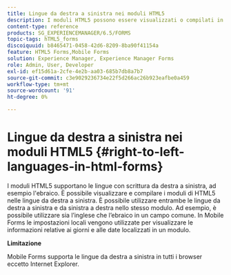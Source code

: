 ```yaml
---
title: Lingue da destra a sinistra nei moduli HTML5
description: I moduli HTML5 possono essere visualizzati o compilati in lingue da destra a sinistra, ad esempio in ebraico.
content-type: reference
products: SG_EXPERIENCEMANAGER/6.5/FORMS
topic-tags: hTML5_forms
discoiquuid: b8465471-0458-42d6-8209-8ba90f41154a
feature: HTML5 Forms,Mobile Forms
solution: Experience Manager, Experience Manager Forms
role: Admin, User, Developer
exl-id: ef15d61a-2cfe-4e2b-aa03-685b7db8a7b7
source-git-commit: c3e9029236734e22f5d266ac26b923eafbe0a459
workflow-type: tm+mt
source-wordcount: '91'
ht-degree: 0%

---
```


# Lingue da destra a sinistra nei moduli HTML5 {#right-to-left-languages-in-html-forms}

I moduli HTML5 supportano le lingue con scrittura da destra a sinistra, ad esempio l&#39;ebraico. È possibile visualizzare e compilare i moduli di HTML5 nelle lingue da destra a sinistra. È possibile utilizzare entrambe le lingue da destra a sinistra e da sinistra a destra nello stesso modulo. Ad esempio, è possibile utilizzare sia l’inglese che l’ebraico in un campo comune. In Mobile Forms le impostazioni locali vengono utilizzate per visualizzare le informazioni relative ai giorni e alle date localizzati in un modulo.

**Limitazione**

Mobile Forms supporta le lingue da destra a sinistra in tutti i browser eccetto Internet Explorer.
